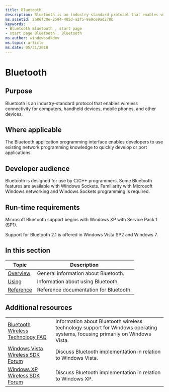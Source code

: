 ```yaml
---
title: Bluetooth
description: Bluetooth is an industry-standard protocol that enables wireless connectivity for computers, handheld devices, mobile phones, and other devices.
ms.assetid: 2a86f30e-2594-405d-a2f5-9e9ce9ad278b
keywords:
- Bluetooth Bluetooth , start page
- start page Bluetooth , Bluetooth
ms.author: windowssdkdev
ms.topic: article
ms.date: 05/31/2018
---
```


# Bluetooth

## Purpose

Bluetooth is an industry-standard protocol that enables wireless connectivity for computers, handheld devices, mobile phones, and other devices.

## Where applicable

The Bluetooth application programming interface enables developers to use existing network programming knowledge to quickly develop or port applications.

## Developer audience

Bluetooth is designed for use by C/C++ programmers. Some Bluetooth features are available with Windows Sockets. Familiarity with Microsoft Windows networking and Windows Sockets programming is required.

## Run-time requirements

Microsoft Bluetooth support begins with Windows XP with Service Pack 1 (SP1).

Support for Bluetooth 2.1 is offered in Windows Vista SP2 and Windows 7.

## In this section



| Topic                                           | Description                                       |
|-------------------------------------------------|---------------------------------------------------|
| [Overview](about-bluetooth.md)<br/>      | General information about Bluetooth.<br/>   |
| [Using](using-bluetooth.md)<br/>         | Information about using Bluetooth.<br/>     |
| [Reference](bluetooth-reference.md)<br/> | Reference documentation for Bluetooth.<br/> |



 

## Additional resources



|                                                                                      |                                                                                                                             |
|--------------------------------------------------------------------------------------|-----------------------------------------------------------------------------------------------------------------------------|
| [Bluetooth Wireless Technology FAQ](http://go.microsoft.com/fwlink/p/?linkid=127707) | Information about Bluetooth wireless technology support for Windows operating systems, focusing primarily on Windows Vista. |
| [Windows Vista Wireless SDK Forum](http://go.microsoft.com/fwlink/p/?linkid=93833)   | Discuss Bluetooth implementation in relation to Windows Vista.                                                              |
| [Windows XP Wireless SDK Forum](http://go.microsoft.com/fwlink/p/?linkid=105786)     | Discuss Bluetooth implementation in relation to Windows XP.                                                                 |



 

 

 





